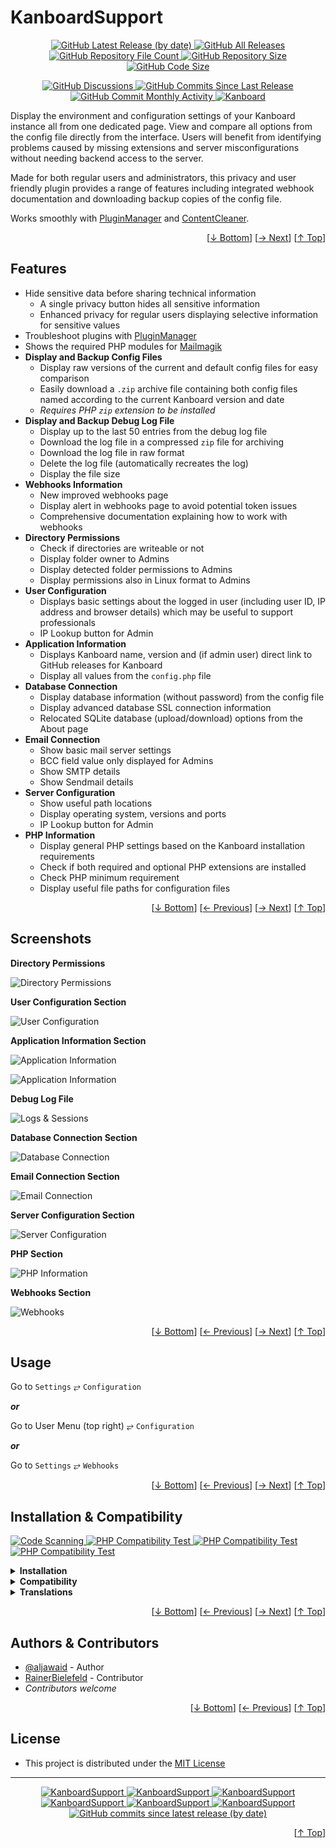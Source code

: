 <h1 name="user-content-readme-top">KanboardSupport</h1>
<p align="center">
    <a href="https://github.com/aljawaid/KanboardSupport/releases">
        <img src="https://img.shields.io/github/v/release/aljawaid/KanboardSupport?style=for-the-badge&color=brightgreen" alt="GitHub Latest Release (by date)" title="GitHub Latest Release (by date)">
    </a>
    <a href="https://github.com/aljawaid/KanboardSupport/releases">
        <img src="https://img.shields.io/github/downloads/aljawaid/KanboardSupport/total?style=for-the-badge&color=orange" alt="GitHub All Releases" title="GitHub All Downloads">
    </a>
    <a href="https://github.com/aljawaid/KanboardSupport/releases">
        <img src="https://img.shields.io/github/directory-file-count/aljawaid/KanboardSupport?style=for-the-badge&color=orange" alt="GitHub Repository File Count" title="GitHub Repository File Count">
    </a>
    <a href="https://github.com/aljawaid/KanboardSupport/releases">
        <img src="https://img.shields.io/github/repo-size/aljawaid/KanboardSupport?style=for-the-badge&color=orange" alt="GitHub Repository Size" title="GitHub Repository Size">
    </a>
    <a href="https://github.com/aljawaid/KanboardSupport/releases">
        <img src="https://img.shields.io/github/languages/code-size/aljawaid/KanboardSupport?style=for-the-badge&color=orange" alt="GitHub Code Size" title="GitHub Code Size">
    </a>
</p>
<p align="center">
    <a href="https://github.com/aljawaid/KanboardSupport/discussions">
        <img src="https://img.shields.io/github/discussions/aljawaid/KanboardSupport?style=for-the-badge&color=blue" alt="GitHub Discussions" title="Read Discussions">
    </a>
    <a href="https://github.com/aljawaid/KanboardSupport/compare">
        <img src="https://img.shields.io/github/commits-since/aljawaid/KanboardSupport/latest?include_prereleases&style=for-the-badge&color=blue" alt="GitHub Commits Since Last Release" title="GitHub Commits Since Last Release">
    </a>
    <a href="https://github.com/aljawaid/KanboardSupport/compare">
        <img src="https://img.shields.io/github/commit-activity/m/aljawaid/KanboardSupport?style=for-the-badge&color=blue" alt="GitHub Commit Monthly Activity" title="GitHub Commit Monthly Activity">
    </a>
    <a href="https://github.com/kanboard/kanboard" title="Kanboard - Kanban Project Management Software">
        <img src="https://img.shields.io/badge/Plugin%20for-kanboard-D40000?style=for-the-badge&labelColor=000000" alt="Kanboard">
    </a>
</p>

Display the environment and configuration settings of your Kanboard instance all from one dedicated page. View and compare all options from the config file directly from the interface. Users will benefit from identifying problems caused by missing extensions and server misconfigurations without needing backend access to the server.

Made for both regular users and administrators, this privacy and user friendly plugin provides a range of features including integrated webhook documentation and downloading backup copies of the config file.

Works smoothly with [PluginManager](https://github.com/aljawaid/PluginManager) and [ContentCleaner](https://github.com/aljawaid/ContentCleaner).

<p align="right">[<a href="#user-content-readme-bottom">&#8595; Bottom</a>] [<a href="#screenshots">&#8594; Next</a>] [<a href="#user-content-readme-top">&#8593; Top</a>]</p>

## Features

- Hide sensitive data before sharing technical information
  - A single privacy button hides all sensitive information
  - Enhanced privacy for regular users displaying selective information for sensitive values
- Troubleshoot plugins with [PluginManager](https://github.com/aljawaid/PluginManager)
- Shows the required PHP modules for [Mailmagik](https://github.com/creecros/Mailmagik)
- **Display and Backup Config Files**
  - Display raw versions of the current and default config files for easy comparison
  - Easily download a `.zip` archive file containing both config files named according to the current Kanboard version and date
  - _Requires PHP `zip` extension to be installed_
- **Display and Backup Debug Log File**
  - Display up to the last 50 entries from the debug log file
  - Download the log file in a compressed `zip` file for archiving
  - Download the log file in raw format
  - Delete the log file (automatically recreates the log)
  - Display the file size
- **Webhooks Information**
  - New improved webhooks page
  - Display alert in webhooks page to avoid potential token issues
  - Comprehensive documentation explaining how to work with webhooks
- **Directory Permissions**
  - Check if directories are writeable or not
  - Display folder owner to Admins
  - Display detected folder permissions to Admins
  - Display permissions also in Linux format to Admins
- **User Configuration**
  - Displays basic settings about the logged in user (including user ID, IP address and browser details) which may be useful to support professionals
  - IP Lookup button for Admin
- **Application Information**
  - Displays Kanboard name, version and (if admin user) direct link to GitHub releases for Kanboard
  - Display all values from the `config.php` file
- **Database Connection**
  - Display database information (without password) from the config file
  - Display advanced database SSL connection information
  - Relocated SQLite database (upload/download) options from the About page
- **Email Connection**
  - Show basic mail server settings
  - BCC field value only displayed for Admins
  - Show SMTP details
  - Show Sendmail details
- **Server Configuration**
  - Show useful path locations
  - Display operating system, versions and ports
  - IP Lookup button for Admin
- **PHP Information**
  - Display general PHP settings based on the Kanboard installation requirements
  - Check if both required and optional PHP extensions are installed
  - Check PHP minimum requirement
  - Display useful file paths for configuration files

<p align="right">[<a href="#user-content-readme-bottom">&#8595; Bottom</a>] [<a href="#features">&#8592; Previous</a>] [<a href="#usage">&#8594; Next</a>] [<a href="#user-content-readme-top">&#8593; Top</a>]</p>

## Screenshots

**Directory Permissions**

![Directory Permissions](../master/screenshot-permissions.png "Directory Permissions")

**User Configuration Section**  

![User Configuration](../master/screenshot-user.png "User Configuration")

**Application Information Section**

![Application Information](../master/screenshot-app-v4.png "Application Information")

![Application Information](../master/screenshot-app.png "Application Information")

**Debug Log File**

![Logs & Sessions](../master/screenshot-logs.png "Logs & Sessions")

**Database Connection Section**

![Database Connection](../master/screenshot-db.png "Database Connection")

**Email Connection Section**

![Email Connection](../master/screenshot-mail.png "Email Connection")

**Server Configuration Section**

![Server Configuration](../master/screenshot-server.png "Server Configuration")

**PHP Section**

![PHP Information](../master/screenshot-php.png "PHP Information")

**Webhooks Section**

![Webhooks](../master/screenshot-webhooks.png "Webhooks Information")

<p align="right">[<a href="#user-content-readme-bottom">&#8595; Bottom</a>] [<a href="#features">&#8592; Previous</a>] [<a href="#installation--compatibility">&#8594; Next</a>] [<a href="#user-content-readme-top">&#8593; Top</a>]</p>

## Usage

Go to `Settings` &#10562; `Configuration`

**_or_**

Go to User Menu (top right) &#10562; `Configuration`

**_or_**

Go to `Settings` &#10562; `Webhooks`

<p align="right">[<a href="#user-content-readme-bottom">&#8595; Bottom</a>] [<a href="#screenshots">&#8592; Previous</a>] [<a href="#authors--contributors">&#8594; Next</a>] [<a href="#user-content-readme-top">&#8593; Top</a>]</p>

## Installation & Compatibility

<p align="left">
    <a href="https://github.com/aljawaid/KanboardSupport/actions/workflows/linter.yml">
        <img src="https://github.com/aljawaid/KanboardSupport/actions/workflows/linter.yml/badge.svg?branch=master&event=push" alt="Code Scanning" title="View Test">
    </a>
    <a href="https://github.com/aljawaid/KanboardSupport/actions/workflows/php-compatibility-7.4.yaml">
        <img src="https://github.com/aljawaid/KanboardSupport/actions/workflows/php-compatibility-7.4.yaml/badge.svg?branch=master&event=push" alt="PHP Compatibility Test" title="View Test">
    </a>
    <a href="https://github.com/aljawaid/KanboardSupport/actions/workflows/php-compatibility-8.0.yaml">
        <img src="https://github.com/aljawaid/KanboardSupport/actions/workflows/php-compatibility-8.0.yaml/badge.svg?branch=master&event=push" alt="PHP Compatibility Test" title="View Test">
    </a>
    <a href="https://github.com/aljawaid/KanboardSupport/actions/workflows/php-compatibility-8.2.yaml">
        <img src="https://github.com/aljawaid/KanboardSupport/actions/workflows/php-compatibility-8.2.yaml/badge.svg?branch=master&event=push" alt="PHP Compatibility Test" title="View Test">
    </a>
</p>

<details>
    <summary><strong>Installation</strong></summary>

- Install via the **[Kanboard](https://github.com/kanboard/kanboard "Kanboard - Kanban Project Management Software") Plugin Directory** or see [INSTALL.md](../master/INSTALL.md)
- Read the full [**Changelog**](../master/changelog.md "See changes") to see the latest updates

</details>
<details>
    <summary><strong>Compatibility</strong></summary>

- Requires [Kanboard](https://github.com/kanboard/kanboard "Kanboard - Kanban Project Management Software") ≥`1.2.20`
- **Other Plugins & Action Plugins**
  - _No known issues_
  - Compatible with [PluginManager](https://github.com/aljawaid/PluginManager), [ApplicationBranding](https://github.com/aljawaid/ApplicationBranding), [ContentCleaner](https://github.com/aljawaid/ContentCleaner), [MailMagik](https://github.com/creecros/Mailmagik)
- **Core Files & Templates**
  - `01` Template override
  - _No database changes_

</details>
<details>
    <summary><strong>Translations</strong></summary>

- English (UK), French, German, Spanish
- _Starter template available_

</details>

<p align="right">[<a href="#user-content-readme-bottom">&#8595; Bottom</a>] [<a href="#usage">&#8592; Previous</a>] [<a href="#license">&#8594; Next</a>] [<a href="#user-content-readme-top">&#8593; Top</a>]</p>

## Authors & Contributors

- [@aljawaid](https://github.com/aljawaid) - Author
- [RainerBielefeld](https://github.com/RainerBielefeld) - Contributor
- _Contributors welcome_

<p align="right">[<a href="#user-content-readme-bottom">&#8595; Bottom</a>] [<a href="#installation--compatibility">&#8592; Previous</a>] [<a href="#user-content-readme-top">&#8593; Top</a>]</p>

## License

- This project is distributed under the [MIT License](../master/LICENSE "Read The MIT license")

---

<p align="center">
    <a href="https://github.com/aljawaid/KanboardSupport/stargazers" title="View Stargazers">
        <img src="https://img.shields.io/github/stars/aljawaid/KanboardSupport?logo=github&style=flat-square" alt="KanboardSupport">
    </a>
    <a href="https://github.com/aljawaid/KanboardSupport/forks" title="See Forks">
        <img src="https://img.shields.io/github/forks/aljawaid/KanboardSupport?logo=github&style=flat-square" alt="KanboardSupport">
    </a>
    <a href="https://github.com/aljawaid/KanboardSupport/blob/master/LICENSE" title="Read License">
        <img src="https://img.shields.io/github/license/aljawaid/KanboardSupport?style=flat-square" alt="KanboardSupport">
    </a>
    <a href="https://github.com/aljawaid/KanboardSupport/issues" title="Open Issues">
        <img src="https://img.shields.io/github/issues-raw/aljawaid/KanboardSupport?style=flat-square" alt="KanboardSupport">
    </a>
    <a href="https://github.com/aljawaid/KanboardSupport/issues?q=is%3Aissue+is%3Aclosed" title="Closed Issues">
        <img src="https://img.shields.io/github/issues-closed/aljawaid/KanboardSupport?style=flat-square" alt="KanboardSupport">
    </a>
    <a href="https://github.com/aljawaid/KanboardSupport/discussions" title="Read Discussions">
        <img src="https://img.shields.io/github/discussions/aljawaid/KanboardSupport?style=flat-square" alt="KanboardSupport">
    </a>
    <a href="https://github.com/aljawaid/KanboardSupport/compare/" title="Latest Commits">
        <img alt="GitHub commits since latest release (by date)" src="https://img.shields.io/github/commits-since/aljawaid/KanboardSupport/latest?style=flat-square">
    </a>
</p>
<a name="user-content-readme-bottom"></a>
<p align="right">[<a href="#user-content-readme-top">&#8593; Top</a>]</p>
